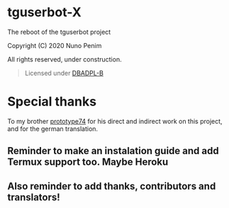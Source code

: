 # tguserbot-X
The reboot of the tguserbot project

Copyright (C) 2020 Nuno Penim

All rights reserved, under construction.

> Licensed under [DBADPL-B](https://github.com/nunopenim/DBADPL-B)

# Special thanks
To my brother [prototype74](https://github.com/prototype74) for his direct and indirect work on this project, and for the german translation.

## Reminder to make an instalation guide and add Termux support too. Maybe Heroku

## Also reminder to add thanks, contributors and translators!
